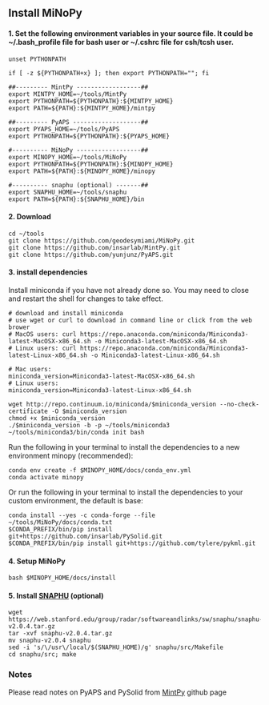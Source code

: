 ## Install MiNoPy

#### 1. Set the following environment variables in your source file. It could be ~/.bash_profile file for bash user or ~/.cshrc file for csh/tcsh user.

```
unset PYTHONPATH

if [ -z ${PYTHONPATH+x} ]; then export PYTHONPATH=""; fi

##--------- MintPy ------------------##
export MINTPY_HOME=~/tools/MintPy
export PYTHONPATH=${PYTHONPATH}:${MINTPY_HOME}
export PATH=${PATH}:${MINTPY_HOME}/mintpy

##--------- PyAPS -------------------##
export PYAPS_HOME=~/tools/PyAPS
export PYTHONPATH=${PYTHONPATH}:${PYAPS_HOME}

#---------- MiNoPy ------------------##
export MINOPY_HOME=~/tools/MiNoPy
export PYTHONPATH=${PYTHONPATH}:${MINOPY_HOME}
export PATH=${PATH}:${MINOPY_HOME}/minopy

#---------- snaphu (optional) -------##
export SNAPHU_HOME=~/tools/snaphu
export PATH=${PATH}:${SNAPHU_HOME}/bin

```
#### 2. Download

```
cd ~/tools
git clone https://github.com/geodesymiami/MiNoPy.git
git clone https://github.com/insarlab/MintPy.git
git clone https://github.com/yunjunz/PyAPS.git
```

#### 3. install dependencies

Install miniconda if you have not already done so. You may need to close and restart the shell for changes to take effect.
```
# download and install miniconda
# use wget or curl to download in command line or click from the web brower
# MacOS users: curl https://repo.anaconda.com/miniconda/Miniconda3-latest-MacOSX-x86_64.sh -o Miniconda3-latest-MacOSX-x86_64.sh
# Linux users: curl https://repo.anaconda.com/miniconda/Miniconda3-latest-Linux-x86_64.sh -o Miniconda3-latest-Linux-x86_64.sh

# Mac users:
miniconda_version=Miniconda3-latest-MacOSX-x86_64.sh
# Linux users:
miniconda_version=Miniconda3-latest-Linux-x86_64.sh

wget http://repo.continuum.io/miniconda/$miniconda_version --no-check-certificate -O $miniconda_version
chmod +x $miniconda_version
./$miniconda_version -b -p ~/tools/miniconda3
~/tools/miniconda3/bin/conda init bash
```

Run the following in your terminal to install the dependencies to a new environment minopy (recommended):

```
conda env create -f $MINOPY_HOME/docs/conda_env.yml
conda activate minopy
```
Or run the following in your terminal to install the dependencies to your custom environment, the default is base:

```
conda install --yes -c conda-forge --file ~/tools/MiNoPy/docs/conda.txt
$CONDA_PREFIX/bin/pip install git+https://github.com/insarlab/PySolid.git
$CONDA_PREFIX/bin/pip install git+https://github.com/tylere/pykml.git
```

#### 4. Setup MiNoPy
```
bash $MINOPY_HOME/docs/install
```

#### 5. Install [SNAPHU](https://web.stanford.edu/group/radar/softwareandlinks/sw/snaphu/) (optional)
```
wget https://web.stanford.edu/group/radar/softwareandlinks/sw/snaphu/snaphu-v2.0.4.tar.gz
tar -xvf snaphu-v2.0.4.tar.gz
mv snaphu-v2.0.4 snaphu
sed -i 's/\/usr\/local/$(SNAPHU_HOME)/g' snaphu/src/Makefile
cd snaphu/src; make

```



### Notes
Please read notes on PyAPS and PySolid from [MintPy](https://github.com/insarlab/MintPy/blob/main/docs/installation.md) github page 
